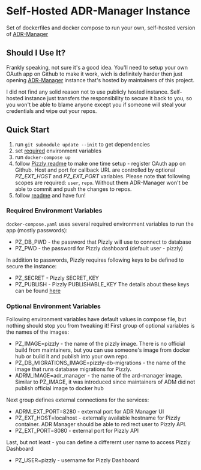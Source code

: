 # Self-Hosted ADR-Manager Instance
Set of dockerfiles and docker compose to run your own, self-hosted version of [ADR-Manager](https://github.com/adr/adr-manager)

## Should I Use It?
Frankly speaking, not sure it's a good idea. You'll need to setup your own OAuth app on Github to make it work, wich is definitely harder then just opening [ADR-Manager](https://adr.github.io/adr-manager/#/) instance that's hosted by maintainers of this project.

I did not find any solid reason not to use publicly hosted instance. Self-hosted instance just transfers the responsibility to secure it back to you, so you won't be able to blame anyone except you if someone will steal your credentials and wipe out your repos.

## Quick Start
1. run `git submodule update --init` to get dependencies
2. set [required](#required-environment-variables) environment variables
3. run `docker-compose up`
4. follow [Pizzly readme](https://github.com/Bearer/Pizzly/blob/master/docs/getting-started.md#connect-yourself-to-github) to make one time setup - register OAuth app on Github. Host and port for callback URL are controlled by optional _PZ_EXT_HOST_ and _PZ_EXT_PORT_ variables. Please note that following scopes are required: `user`, `repo`. Without them ADR-Manager won't be able to commit and push the changes to repos.
5. follow [readme](https://github.com/adr/adr-manager#readme) and have fun!

### Required Environment Variables
`docker-compose.yaml` uses several required environment variables to run the app (mostly passwords):
* PZ_DB_PWD - the password that Pizzly will use to connect to database
* PZ_PWD - the password for Pizzly dashboard (default user - pizzly)

In addition to passwords, Pizzly requires following keys to be defined to secure the instance:
* PZ_SECRET - Pizzly SECRET_KEY
* PZ_PUBLISH - Pizzly PUBLISHABLE_KEY 
The details about these keys can be found [here](https://github.com/Bearer/Pizzly/blob/master/docs/securing-your-instance.md)

### Optional Environment Variables
Following environment variables have default values in compose file, but nothing should stop you from tweaking it!
First group of optional variables is the names of the images:
* PZ_IMAGE=pizzly - the name of the pizzly image. There is no official build from maintainers, but you can use someone's image from docker hub or build it and publish into your own repo.
* PZ_DB_MIGRATIONS_IMAGE=pizzly-db-migrations - the name of the image that runs database migrations for Pizzly. 
* ADRM_IMAGE=adr_manager - the name of the ard-manager image. Similar to PZ_IMAGE, it was introduced since maintainers of ADM did not publish official image to docker hub 

Next group defines external connections for the services:
* ADRM_EXT_PORT=8280 - external port for ADR Manager UI
* PZ_EXT_HOST=localhost - externally available hostname for Pizzly container. ADR Manager should be able to redirect user to Pizzly API.
* PZ_EXT_PORT=8080 - external port for Pizzly API

Last, but not least - you can define a differernt user name to access Pizzly Dashboard
* PZ_USER=pizzly - username for Pizzly Dashboard
